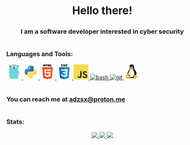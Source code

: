 # **<p align="center">Hello there!</p>**
<h3 align="center">I am a software developer interested in cyber security</h3>

#

<h3 align="left">Languages and Tools:</h3>

<p align="left">
   <a href="https://golang.org" target="_blank" rel="noreferrer">
    <img src="https://raw.githubusercontent.com/devicons/devicon/master/icons/go/go-original.svg" alt="go" width="40" height="40"/>
  </a>
  
  <a href="https://www.python.org" target="_blank" rel="noreferrer"> 
    <img src="https://raw.githubusercontent.com/devicons/devicon/master/icons/python/python-original.svg" alt="python" width="40" height="40"/>
  </a>
 
  <a href="https://www.w3.org/html/" target="_blank" rel="noreferrer">
    <img src="https://raw.githubusercontent.com/devicons/devicon/master/icons/html5/html5-original-wordmark.svg" alt="html5" width="40" height="40"/>
  </a>

  <a href="https://www.w3schools.com/css/" target="_blank" rel="noreferrer">
    <img src="https://raw.githubusercontent.com/devicons/devicon/master/icons/css3/css3-original-wordmark.svg" alt="css3" width="40" height="40"/>
  </a>
  
   <a href="https://developer.mozilla.org/en-US/docs/Web/JavaScript" target="_blank" rel="noreferrer">
    <img src="https://raw.githubusercontent.com/devicons/devicon/master/icons/javascript/javascript-original.svg" alt="javascript" width="40" height="40"/>
  </a>
  
  <a href="https://www.gnu.org/software/bash/" target="_blank" rel="noreferrer">
    <img src="https://www.vectorlogo.zone/logos/gnu_bash/gnu_bash-icon.svg" alt="bash" width="40" height="40"/>
  </a>
  
  <a href="https://git-scm.com/" target="_blank" rel="noreferrer">
    <img src="https://www.vectorlogo.zone/logos/git-scm/git-scm-icon.svg" alt="git" width="40" height="40"/>
  </a>
  
  <a href="https://www.linux.org/" target="_blank" rel="noreferrer">
    <img src="https://raw.githubusercontent.com/devicons/devicon/master/icons/linux/linux-original.svg" alt="linux" width="40" height="40"/>
  </a>
</p>

#

<h3>You can reach me at <a href="mailto: adzsx@proton.me">adzsx@proton.me</a></h3>
  
 
#
<h3>Stats:</h3>


<p align="center">
  <a href="https://github.com/adzsx">
    <img width="500px" src="https://github-readme-stats.vercel.app/api?username=adzsx&show_icons=true&theme=transparent&hide_border=true"/>
  </a>

  <a href="https://github.com/adzsx">
    <img width="250px" src="https://github-readme-stats.vercel.app/api/top-langs/?username=adzsx&langs_count=5&hide_border=true&theme=transparent" />
  </a>
  
  <a href="https://github.com/adzsx">
    <img width="750px" src="http://github-profile-summary-cards.vercel.app/api/cards/profile-details?username=adzsx&theme=transparent" />
  </a>
  
</p>
